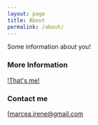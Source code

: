 ```yaml
---
layout: page
title: About
permalink: /about/
---
```


Some information about you!

### More Information

[!That's me!](https://github.com/marceamaps/marceamaps.github.io/blob/master/images/Me.jpg)

### Contact me

[marcea.irene@gmail.com
